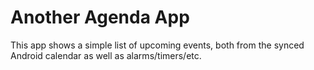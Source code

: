 # Another Agenda App

This app shows a simple list of upcoming events, both from the synced Android calendar as well as alarms/timers/etc.



